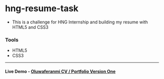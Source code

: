# hng-resume-task

- This is a challenge for HNG Internship and building my resume with HTML5 and CSS3

### Tools

-   HTML5
-   CSS3

<hr />

#### Live Demo - [Oluwaferanmi CV / Portfolio Version One](https://deku-resume-v1.netlify.app/)
